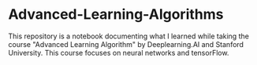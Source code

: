 # Advanced-Learning-Algorithms
This repository is a notebook documenting what I learned while taking the course "Advanced Learning Algorithm" by Deeplearning.AI and Stanford University. This course focuses on neural networks and tensorFlow.
